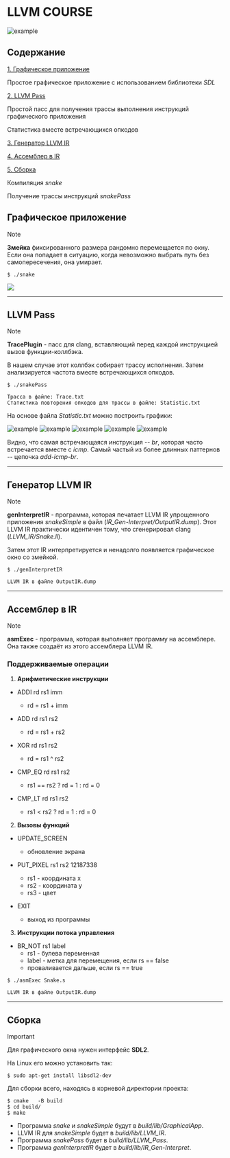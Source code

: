 # LLVM COURSE

 
![example](Images/LLVM.jpg) 


## Содержание

[1. Графическое приложение](#1)

Простое графическое приложение с использованием библиотеки *SDL*

[2. LLVM Pass](#3)

Простой пасс для получения трассы выполнения инструкций графического приложения

Статистика вместе встречающихся опкодов

[3. Генератор LLVM IR](#4)

[4. Ассемблер в IR](#5)

[5. Сборка ](#2)

Компиляция *snake*

Получение трассы инструкций *snakePass*


<a name="1"></a>
 ## Графическое приложение

> [!NOTE]
> **Змейка** фиксированного размера рандомно перемещается по окну.
> Если она попадает в ситуацию, когда невозможно выбрать путь без самопересечения, она умирает.

```
$ ./snake
```

![](Images/Snake.gif) 

-----------------------------------------------------------------------------

<a name="3"></a>
 ## LLVM Pass

> [!NOTE]
> **TracePlugin** - пасс для clang, вставляющий перед каждой инструкцией вызов функции-коллбэка. 
>
> В нашем случае этот коллбэк собирает трассу исполнения. Затем анализируется частота вместе встречающихся опкодов.

```
$ ./snakePass
```
```
Трасса в файле: Trace.txt
Статистика повторения опкодов для трассы в файле: Statistic.txt
```

На основе файла *Statistic.txt* можно построить графики:


![example](Images/OpcodesOne.png) 
![example](Images/OpcodesTwo.png) 
![example](Images/OpcodesThree.png) 
![example](Images/OpcodesFour.png) 
![example](Images/OpcodesFive.png) 

Видно, что самая встречающаяся инструкция -- *br*, которая часто встречается вместе с *icmp*. Самый частый из более длинных паттернов -- цепочка *add*-*icmp*-*br*.

-----------------------------------------------------------------------------

<a name="4"></a>
 ## Генератор LLVM IR

> [!NOTE]
> **genInterpretIR** - программа, которая печатает LLVM IR упрощенного приложения *snakeSimple* в файл (*IR_Gen-Interpret/OutputIR.dump*). Этот LLVM IR практически идентичен тому, что сгенерировал clang (*LLVM_IR/Snake.ll*).
>
> Затем этот IR интерпретируется и ненадолго появляется графическое окно со змейкой. 

```
$ ./genInterpretIR
```
```
LLVM IR в файле OutputIR.dump
```

-----------------------------------------------------------------------------
 
<a name="5"></a>
 ## Ассемблер в IR

> [!NOTE]
> **asmExec** - программа, которая выполняет программу на ассемблере. Она также создаёт из этого ассемблера LLVM IR. 


### Поддерживаемые операции

1. **Арифметические инструкции**

* ADDI rd rs1 imm
    + rd = rs1 + imm

* ADD rd rs1 rs2
    + rd = rs1 + rs2

* XOR rd rs1 rs2
    + rd = rs1 ^ rs2

* CMP_EQ rd rs1 rs2
    + rs1 == rs2 ? rd = 1 : rd = 0

* CMP_LT rd rs1 rs2
    + rs1 < rs2 ? rd = 1 : rd = 0


2. **Вызовы функций**

* UPDATE_SCREEN
    + обновление экрана

* PUT_PIXEL rs1 rs2 12187338
    + rs1 - координата x
    + rs2 - координата y
    + rs3 - цвет

* EXIT
    + выход из программы

3. **Инструкции потока управления**

* BR_NOT rs1 label
    + rs1 - булева переменная
    + label - метка для перемещения, если rs == false
    + проваливается дальше, если rs == true


```
$ ./asmExec Snake.s
```
```
LLVM IR в файле OutputIR.dump
```

-----------------------------------------------------------------------------
 
 <a name="2"></a>
 ## Сборка 

> [!IMPORTANT]
> Для графического окна нужен интерфейс **SDL2**.

На Linux его можно установить так:
```
$ sudo apt-get install libsdl2-dev
```


Для сборки всего, находясь в корневой директории проекта:
 
```
$ cmake   -B build
$ cd build/
$ make
```

* Программа *snake* и *snakeSimple* будут в *build/lib/GraphicalApp*.
* LLVM IR для *snakeSimple* будет в *build/lib/LLVM_IR*.
* Программа *snakePass* будет в *build/lib/LLVM_Pass*.
* Программа *genInterpretIR* будет в *build/lib/IR_Gen-Interpret*.


